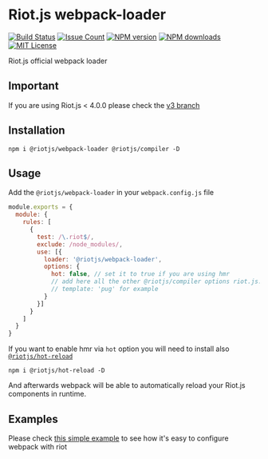 # Riot.js webpack-loader

[![Build Status][travis-image]][travis-url]
[![Issue Count][codeclimate-image]][codeclimate-url]
[![NPM version][npm-version-image]][npm-url]
[![NPM downloads][npm-downloads-image]][npm-url]
[![MIT License][license-image]][license-url]

Riot.js official webpack loader

## Important

If you are using Riot.js < 4.0.0 please check the [v3 branch](https://github.com/riot/webpack-loader/tree/v3)

## Installation

```shell
npm i @riotjs/webpack-loader @riotjs/compiler -D
```

## Usage

Add the `@riotjs/webpack-loader` in your `webpack.config.js` file
```js
module.exports = {
  module: {
    rules: [
      {
        test: /\.riot$/,
        exclude: /node_modules/,
        use: [{
          loader: '@riotjs/webpack-loader',
          options: {
            hot: false, // set it to true if you are using hmr
            // add here all the other @riotjs/compiler options riot.js.org/guide/compiler/
            // template: 'pug' for example
          }
        }]
      }
    ]
  }
}
```

If you want to enable hmr via `hot` option you will need to install also [`@riotjs/hot-reload`](https://www.npmjs.com/package/@riotjs/hot-reload)

```shell
npm i @riotjs/hot-reload -D
```

And afterwards webpack will be able to automatically reload your Riot.js components in runtime.

## Examples

Please check [this simple example](https://github.com/riot/examples/tree/gh-pages/webpack) to see how it's easy to configure webpack with riot

[travis-image]:  https://img.shields.io/travis/riot/webpack-loader.svg?style=flat-square
[travis-url]:    https://travis-ci.org/riot/webpack-loader
[license-image]: https://img.shields.io/badge/license-MIT-000000.svg?style=flat-square
[license-url]:   LICENSE
[npm-version-image]:   https://img.shields.io/npm/v/@riotjs/webpack-loader.svg?style=flat-square
[npm-downloads-image]: https://img.shields.io/npm/dm/@riotjs/webpack-loader.svg?style=flat-square
[npm-url]:             https://npmjs.org/package/@riotjs/webpack-loader
[codeclimate-image]: https://api.codeclimate.com/v1/badges/8c3dc0302a42730e8fba/maintainability
[codeclimate-url]:   https://codeclimate.com/github/riot/webpack-loader/maintainability

